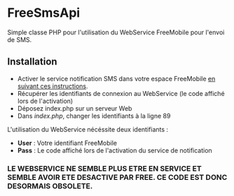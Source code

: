 # FreeSmsApi
Simple classe PHP pour l'utilisation du WebService FreeMobile pour l'envoi de SMS.



## Installation
* Activer le service notification SMS dans votre espace FreeMobile [en suivant ces instructions][freemobile].
* Récupérer les identifiants de connexion au WebService (le code affiché lors de l'activation)
* Déposez index.php sur un serveur Web
* Dans _index.php_, changer les identifiants à la ligne 89


  
L'utilisation du WebService nécéssite deux identifiants :
* **User** : Votre identifiant FreeMobile
* **Pass** : Le code affiché lors de l'activation du service de notification 


### LE WEBSERVICE NE SEMBLE PLUS ETRE EN SERVICE ET SEMBLE AVOIR ETE DESACTIVE PAR FREE. CE CODE EST DONC DESORMAIS OBSOLETE.

  [freemobile]: https://www.domotique-info.fr/2014/06/nouvelle-api-sms-chez-free/
